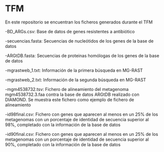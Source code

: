 # TFM

En este repositorio se encuentran los ficheros generados durante el TFM

-BD_ARGs.csv: Base de datos de genes resistentes a antibiótico

-secuencias.fasta: Secuencias de nucleótidos de los genes de la base de datos

-ARGtDB.fasta: Secuencias de proteinas homólogas de los genes de la base de datos

-mgrastweb_1.txt: Información de la primera búsqueda en MG-RAST

-mgrastweb_2.txt: Información de la segunda búsqueda en MG-RAST

-mgm4538732.tsv: Fichero de alineamiento del metagenoma mgm4538732.3.faa contra la base de datos ARGtDB realizado con DIAMOND. Se muestra este fichero como ejemplo de fichero de alineamiento

-id98final.csv: Fichero con genes que aparecen al menos en un 25% de los metagenomas con un porcentaje de identidad de secuencia superior al 98%, completado con la información de la base de datos

-id90final.csv: Fichero con genes que aparecen al menos en un 25% de los metagenomas con un porcentaje de identidad de secuencia superior al 90%, completado con la información de la base de datos


